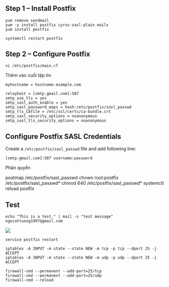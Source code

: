 #

## Step 1 – Install Postfix
```
yum remove sendmail
yum -y install postfix cyrus-sasl-plain mailx
yum install postfix
```
```
systemctl restart postfix
```
## Step 2 – Configure Postfix
```
vi /etc/postfix/main.cf
```
Thêm vào cuối tập tin  
```
myhostname = hostname.example.com

relayhost = [smtp.gmail.com]:587
smtp_use_tls = yes
smtp_sasl_auth_enable = yes
smtp_sasl_password_maps = hash:/etc/postfix/sasl_passwd
smtp_tls_CAfile = /etc/ssl/certs/ca-bundle.crt
smtp_sasl_security_options = noanonymous
smtp_sasl_tls_security_options = noanonymous
```

## Configure Postfix SASL Credentials
Create a `/etc/postfix/sasl_passwd` file and add following line:
```
[smtp.gmail.com]:587 username:password
```

Phân quyền

postmap /etc/postfix/sasl_passwd
chown root:postfix /etc/postfix/sasl_passwd*
chmod 640 /etc/postfix/sasl_passwd*
systemctl reload postfix

## Test 

```
echo "This is a test." | mail -s "test message" ngocattuong1997@gmail.com
```

<img src="https://i.imgur.com/Nw8puFo.png">

```
service postfix restart
```

```
iptables -A INPUT -m state --state NEW -m tcp -p tcp --dport 25 -j ACCEPT
iptables -A INPUT -m state --state NEW -m udp -p udp --dport 25 -j ACCEPT
```
```
firewall-cmd --permanent --add-port=25/tcp
firewall-cmd --permanent --add-port=25/udp
firewall-cmd --reload
```
